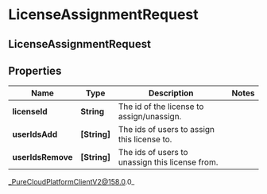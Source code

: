 # LicenseAssignmentRequest

## LicenseAssignmentRequest

## Properties

|Name | Type | Description | Notes|
|------------ | ------------- | ------------- | -------------|
| **licenseId** | **String** | The id of the license to assign/unassign. | |
| **userIdsAdd** | **[String]** | The ids of users to assign this license to. | |
| **userIdsRemove** | **[String]** | The ids of users to unassign this license from. | |



_PureCloudPlatformClientV2@158.0.0_
